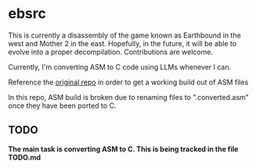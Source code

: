 # ebsrc

This is currently a disassembly of the game known as Earthbound in the west and Mother 2 in the east. Hopefully, in the future, it will be able to evolve into a proper decompilation. Contributions are welcome.

Currently, I'm converting ASM to C code using LLMs whenever I can.

Reference the [original repo](https://github.com/Herringway/ebsrc) in order to get a working build out of ASM files 

In this repo, ASM build is broken due to renaming files to ".converted.asm" once they have been ported to C.

## TODO

**The main task is converting ASM to C. This is being tracked in the file TODO.md**